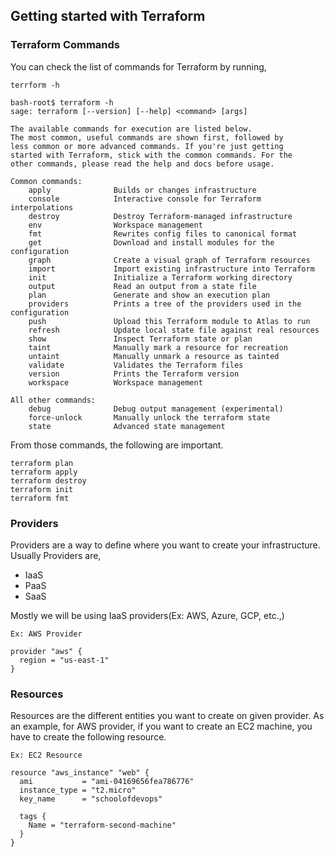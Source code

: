 ## Getting started with Terraform

### Terraform Commands

You can check the list of commands for Terraform by running, 

`terrform -h`

```
bash-root$ terraform -h
sage: terraform [--version] [--help] <command> [args]

The available commands for execution are listed below.
The most common, useful commands are shown first, followed by
less common or more advanced commands. If you're just getting
started with Terraform, stick with the common commands. For the
other commands, please read the help and docs before usage.

Common commands:
    apply              Builds or changes infrastructure
    console            Interactive console for Terraform interpolations
    destroy            Destroy Terraform-managed infrastructure
    env                Workspace management
    fmt                Rewrites config files to canonical format
    get                Download and install modules for the configuration
    graph              Create a visual graph of Terraform resources
    import             Import existing infrastructure into Terraform
    init               Initialize a Terraform working directory
    output             Read an output from a state file
    plan               Generate and show an execution plan
    providers          Prints a tree of the providers used in the configuration
    push               Upload this Terraform module to Atlas to run
    refresh            Update local state file against real resources
    show               Inspect Terraform state or plan
    taint              Manually mark a resource for recreation
    untaint            Manually unmark a resource as tainted
    validate           Validates the Terraform files
    version            Prints the Terraform version
    workspace          Workspace management

All other commands:
    debug              Debug output management (experimental)
    force-unlock       Manually unlock the terraform state
    state              Advanced state management
```

From those commands, the following are important.
```
terraform plan
terraform apply
terraform destroy
terraform init
terraform fmt
```
### Providers  
Providers are a way to define where you want to create your infrastructure. Usually Providers are,

  * IaaS
  * PaaS
  * SaaS

Mostly we will be using IaaS providers(Ex: AWS, Azure, GCP, etc.,)

`Ex: AWS Provider`

```
provider "aws" {
  region = "us-east-1"
}
```

### Resources  
Resources are the different entities you want to create on given provider. As an example, for AWS provider, if you want to create an EC2 machine, you have to create the following resource.

`Ex: EC2 Resource`

```
resource "aws_instance" "web" {
  ami           = "ami-04169656fea786776"
  instance_type = "t2.micro"
  key_name      = "schoolofdevops"

  tags {
    Name = "terraform-second-machine"
  }
}
```


